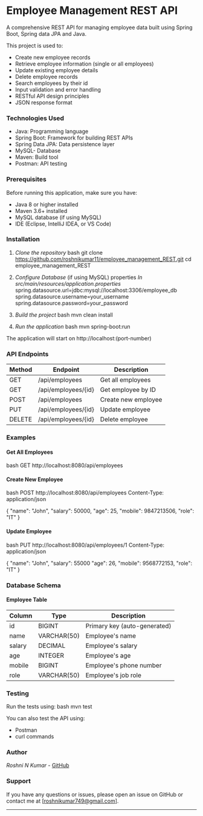 # Employee Management REST API
A comprehensive REST API for managing employee data built using Spring Boot, Spring data JPA and Java.

This project is used to:
- Create new employee records
- Retrieve employee information (single or all employees)
- Update existing employee details
- Delete employee records
- Search employees by their id
- Input validation and error handling
- RESTful API design principles
- JSON response format

### Technologies Used
- Java: Programming language
- Spring Boot: Framework for building REST APIs
- Spring Data JPA: Data persistence layer
- MySQL- Database 
- Maven: Build tool
- Postman: API testing

### Prerequisites
Before running this application, make sure you have:
- Java 8 or higher installed
- Maven 3.6+ installed
- MySQL database (if using MySQL)
- IDE (Eclipse, IntelliJ IDEA, or VS Code)

### Installation
1. *Clone the repository*
   bash
   git clone https://github.com/roshnikumar11/employee_management_REST.git
   cd employee_management_REST
   
2. *Configure Database* (if using MySQL)
   properties
   *In src/main/resources/application.properties*
   spring.datasource.url=jdbc:mysql://localhost:3306/employee_db
   spring.datasource.username=your_username
   spring.datasource.password=your_password
   
3. *Build the project*
   bash
   mvn clean install
   
4. *Run the application*
   bash
   mvn spring-boot:run
   
The application will start on http://localhost:(port-number)

### API Endpoints

| Method | Endpoint            | Description         |
|--------|---------------------|---------------------|
| GET    | /api/employees      | Get all employees   |
| GET    | /api/employees/{id} | Get employee by ID  |
| POST   | /api/employees      | Create new employee |
| PUT    | /api/employees/{id} | Update employee     |
| DELETE | /api/employees/{id} | Delete employee     |

### Examples

#### Get All Employees
bash
GET http://localhost:8080/api/employees


#### Create New Employee
bash
POST http://localhost:8080/api/employees
Content-Type: application/json

{
    "name": "John",
    "salary": 50000,
    "age": 25,
    "mobile": 9847213506,
    "role": "IT"
}


#### Update Employee
bash
PUT http://localhost:8080/api/employees/1
Content-Type: application/json

{
    "name": "John",
    "salary": 55000
    "age": 26,
    "mobile": 9568772153,
    "role": "IT"
}


### Database Schema

#### Employee Table
| Column | Type        | Description                  |
|--------|-------------|------------------------------|
| id     | BIGINT      | Primary key (auto-generated) |
| name   | VARCHAR(50) | Employee's name              |
| salary | DECIMAL     | Employee's salary            |
| age    | INTEGER     | Employee's age               |
| mobile | BIGINT      | Employee's phone number      |
| role   | VARCHAR(50) | Employee's job role          |

### Testing
Run the tests using:
bash
mvn test

You can also test the API using:
- Postman
- curl commands

### Author

*Roshni N Kumar* - [GitHub](https://github.com/roshnikumar11)

### Support

If you have any questions or issues, please open an issue on GitHub or contact me at [roshnikumar749@gmail.com].

---
